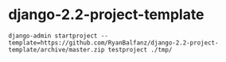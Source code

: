 # django-2.2-project-template

```
django-admin startproject --template=https://github.com/RyanBalfanz/django-2.2-project-template/archive/master.zip testproject ./tmp/
```
